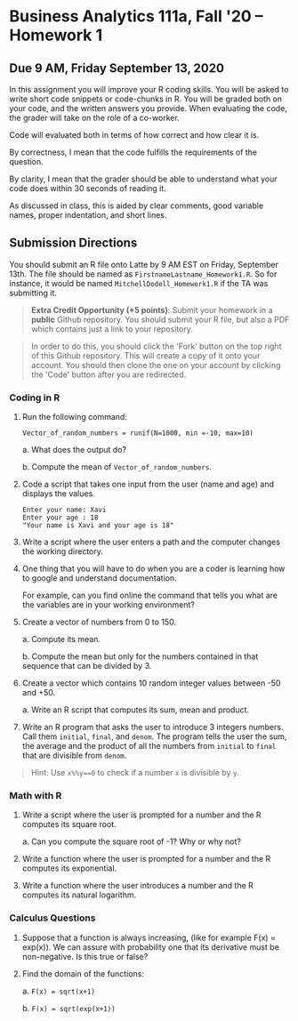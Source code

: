 # Business Analytics 111a, Fall '20 – Homework 1
## Due 9 AM, Friday September 13, 2020

In this assignment you will improve your R coding skills. You will be asked to
write short code snippets or code-chunks in R. You will be graded both on your
code, and the written answers you provide. When evaluating the code, the grader
will take on the role of a co-worker.

Code will evaluated both in terms of how
correct and how clear it is.

By correctness, I mean that the code fulfills the requirements of the question.  

By clarity, I mean that the grader should be able to understand what your code
does within 30 seconds of reading it.  

As discussed in class, this is aided by clear comments, good variable names,
proper indentation, and short lines.

## Submission Directions
You should submit an R file onto Latte by 9 AM EST on Friday, September 13th. The file should be named as `FirstnameLastname_Homework1.R`. So for instance, it would be named `MitchellDodell_Homework1.R` if the TA was submitting it.

> **Extra Credit Opportunity (+5 points)**: Submit your homework in a **public** Github repository. You should submit your R file, but also a PDF which contains just a link to your repository.

> In order to do this, you should click the 'Fork' button on the top right of this Github repository. This will create a copy of it onto your account. You should then clone the one on your account by clicking the 'Code' button after you are redirected.

### Coding in R
1. Run the following command:
   ```
   Vector_of_random_numbers = runif(N=1000, min =-10, max=10)
   ```
   a. What does the output do?

   b. Compute the mean of `Vector_of_random_numbers`.

1. Code a script that takes one input from the user (name and age) and displays the values.
   ```
   Enter your name: Xavi
   Enter your age : 18
   "Your name is Xavi and your age is 18"
   ```

1. Write a script where the user enters a path and the computer changes the working directory.

1. One thing that you will have to do when you are a coder is learning how to google and understand documentation.

   For example, can you find online the command that tells you what are the variables are in your working environment?

1. Create a vector of numbers from 0 to 150.

   a. Compute its mean.

   b. Compute the mean but only for the numbers contained in that sequence that can be divided by 3.

1. Create a vector which contains 10 random integer values between -50 and +50.

   a. Write an R script that computes its sum, mean and product.

1. Write an R program that asks the user to introduce 3 integers numbers. Call them `initial`, `final`, and `denom`. The program tells the user the sum, the average and the product of all the numbers from `initial` to `final` that are divisible from `denom`.

  > Hint: Use `x%%y==0` to check if a number `x` is divisible by `y`.

### Math with R

1. Write a script where the user is prompted for a number and the R computes its square root.

   a. Can you compute the square root of -1? Why or why not?

1. Write a function where the user is prompted for a number and the R computes its exponential.

1. Write a function where the user introduces a number and the R computes its natural logarithm.

### Calculus Questions
1. Suppose that a function is always increasing, (like for example F(x) = exp(x)). We can assure with probability one that its derivative must be non-negative. Is this true or false?

1. Find the domain of the functions:

   a. `F(x) = sqrt(x+1)`

   b. `F(x) = sqrt(exp(x+1))`

